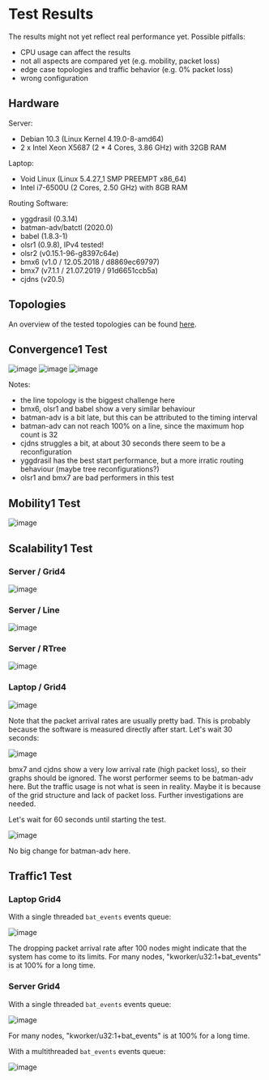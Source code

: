 # Test Results

The results might not yet reflect real performance yet. Possible pitfalls:

* CPU usage can affect the results
* not all aspects are compared yet (e.g. mobility, packet loss)
* edge case topologies and traffic behavior (e.g. 0% packet loss)
* wrong configuration

## Hardware

Server:

* Debian 10.3 (Linux Kernel 4.19.0-8-amd64)
* 2 x Intel Xeon X5687 (2 * 4 Cores, 3.86 GHz) with 32GB RAM

Laptop:

* Void Linux (Linux 5.4.27_1 SMP PREEMPT x86_64)
* Intel i7-6500U (2 Cores, 2.50 GHz) with 8GB RAM

Routing Software:

* yggdrasil (0.3.14)
* batman-adv/batctl (2020.0)
* babel (1.8.3-1)
* olsr1 (0.9.8), IPv4 tested!
* olsr2 (v0.15.1-96-g8397c64e)
* bmx6 (v1.0 / 12.05.2018 / d8869ec69797)
* bmx7 (v7.1.1 / 21.07.2019 / 91d6651ccb5a)
* cjdns (v20.5)

## Topologies

An overview of the tested topologies can be found [here](../data/README.md).

## Convergence1 Test

![image](laptop/convergence1/convergence1-line.png)
![image](laptop/convergence1/convergence1-rtree.png)
![image](laptop/convergence1/convergence1-grid4.png)

Notes:

- the line topology is the biggest challenge here
- bmx6, olsr1 and babel show a very similar behaviour
- batman-adv is a bit late, but this can be attributed to the timing interval
- batman-adv can not reach 100% on a line, since the maximum hop count is 32
- cjdns struggles a bit, at about 30 seconds there seem to be a reconfiguration
- yggdrasil has the best start performance, but a more irratic routing behaviour (maybe tree reconfigurations?)
- olsr1 and bmx7 are bad performers in this test

## Mobility1 Test

![image](laptop/mobility1/1_mobility1.png)

## Scalability1 Test

### Server / Grid4

![image](server/scalability1/1_scalability1-grid4.png)

### Server / Line

![image](server/scalability1/1_scalability1-line.png)

### Server / RTree

![image](server/scalability1/1_scalability1-rtree.png)

### Laptop / Grid4

![image](laptop/scalability1/1_scalability1-grid4.png)

Note that the packet arrival rates are usually pretty bad. This is probably because the software is measured directly after start. Let's wait 30 seconds:

![image](laptop/scalability1/2_scalability1-grid4.png)

bmx7 and cjdns show a very low arrival rate (high packet loss), so their graphs should be ignored. The worst performer seems to be batman-adv here. But the traffic usage is not what is seen in reality. Maybe it is because of the grid structure and lack of packet loss. Further investigations are needed.

Let's wait for 60 seconds until starting the test.

![image](laptop/scalability1/3_scalability1-grid4.png)

No big change for batman-adv here.

## Traffic1 Test

### Laptop Grid4

With a single threaded `bat_events` events queue:

![image](laptop/traffic1/1_traffic1-batman-adv-grid4.png)

The dropping packet arrival rate after 100 nodes might indicate that the system has come to its limits.
For many nodes, "kworker/u32:1+bat_events" is at 100% for a long time.

### Server Grid4

With a single threaded `bat_events` events queue:

![image](server/traffic1/1_traffic1-batman-adv-grid4.png)

For many nodes, "kworker/u32:1+bat_events" is at 100% for a long time.

With a multithreaded `bat_events` events queue:

![image](server/traffic1/2_traffic1-batman-adv-grid4.png)
